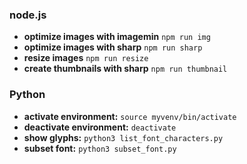 ### node.js

- **optimize images with imagemin** `npm run img`
- **optimize images with sharp** `npm run sharp`
- **resize images** `npm run resize`
- **create thumbnails with sharp** `npm run thumbnail`

### Python

- **activate environment:** `source myvenv/bin/activate`
- **deactivate environment:** `deactivate`
- **show glyphs:** `python3 list_font_characters.py`
- **subset font:** `python3 subset_font.py`
